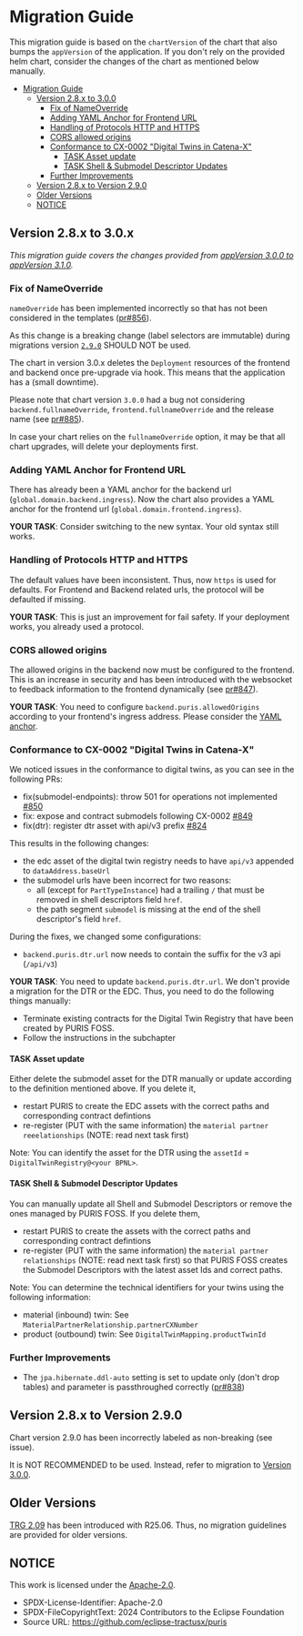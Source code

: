 # Migration Guide

This migration guide is based on the `chartVersion` of the chart that also bumps the `appVersion` of the application. If you don't rely on the provided helm chart, consider the changes of the chart as mentioned below manually.

<!-- TOC -->
* [Migration Guide](#migration-guide)
  * [Version 2.8.x to 3.0.0](#version-28x-to-300)
    * [Fix of NameOverride](#fix-of-nameoverride)
    * [Adding YAML Anchor for Frontend URL](#adding-yaml-anchor-for-frontend-url)
    * [Handling of Protocols HTTP and HTTPS](#handling-of-protocols-http-and-https)
    * [CORS allowed origins](#cors-allowed-origins)
    * [Conformance to CX-0002 "Digital Twins in Catena-X"](#conformance-to-cx-0002-digital-twins-in-catena-x)
      * [TASK Asset update](#task-asset-update)
      * [TASK Shell & Submodel Descriptor Updates](#task-shell--submodel-descriptor-updates)
    * [Further Improvements](#further-improvements)
  * [Version 2.8.x to Version 2.9.0](#version-28x-to-version-290)
  * [Older Versions](#older-versions)
  * [NOTICE](#notice)
<!-- TOC -->

## Version 2.8.x to 3.0.x

*This migration guide covers the changes provided from [appVersion 3.0.0 to appVersion 3.1.0](https://github.com/eclipse-tractusx/puris/compare/3.0.0...3.1.0).*

### Fix of NameOverride

`nameOverride` has been implemented incorrectly so that has not been considered in the templates ([pr#856](https://github.com/eclipse-tractusx/puris/pull/856)).

As this change is a breaking change (label selectors are immutable) during migrations version [`2.9.0`](#version-28x-to-version-290) SHOULD NOT be used.

The chart in version 3.0.x deletes the `Deployment` resources of the frontend and backend once pre-upgrade via hook.
This means that the application has a (small downtime).

Please note that chart version `3.0.0` had a bug not considering `backend.fullnameOverride`, `frontend.fullnameOverride` and the release name (see [pr#885](https://github.com/eclipse-tractusx/puris/pull/884)).

In case your chart relies on the `fullnameOverride` option, it may be that all chart upgrades, will delete your deployments first.

### Adding YAML Anchor for Frontend URL

There has already been a YAML anchor for the backend url (`global.domain.backend.ingress`).
Now the chart also provides a YAML anchor for the frontend url (`global.domain.frontend.ingress`).

**YOUR TASK**: Consider switching to the new syntax. Your old syntax still works.

### Handling of Protocols HTTP and HTTPS

The default values have been inconsistent. Thus, now `https` is used for defaults.
For Frontend and Backend related urls, the protocol will be defaulted if missing.

**YOUR TASK**: This is just an improvement for fail safety. If your deployment works, you already used a protocol.

### CORS allowed origins

The allowed origins in the backend now must be configured to the frontend. This is an increase in security and has been introduced with the websocket to feedback information to the frontend dynamically (see [pr#847](https://github.com/eclipse-tractusx/puris/pull/847)).

**YOUR TASK**: You need to configure `backend.puris.allowedOrigins` according to your frontend's ingress address. Please consider the [YAML anchor](#adding-yaml-anchor-for-frontend-url).

### Conformance to CX-0002 "Digital Twins in Catena-X"

We noticed issues in the conformance to digital twins, as you can see in the following PRs:

- fix(submodel-endpoints): throw 501 for operations not implemented [#850](https://github.com/eclipse-tractusx/puris/pull/850)
- fix: expose and contract submodels following CX-0002 [#849](https://github.com/eclipse-tractusx/puris/pull/849)
- fix(dtr): register dtr asset with api/v3 prefix [#824](https://github.com/eclipse-tractusx/puris/pull/824)

This results in the following changes:

- the edc asset of the digital twin registry needs to have `api/v3` appended to `dataAddress.baseUrl`
- the submodel urls have been incorrect for two reasons:
  - all (except for `PartTypeInstance`) had a trailing `/` that must be removed in shell descriptors field `href`.
  - the path segment `submodel` is missing at the end of the shell descriptor's field `href`.

During the fixes, we changed some configurations:

- `backend.puris.dtr.url` now needs to contain the suffix for the v3 api (`/api/v3`)

**YOUR TASK**: You need to update `backend.puris.dtr.url`. We don't provide a migration for the DTR or the EDC. 
Thus, you need to do the following things manually: 

- Terminate existing contracts for the Digital Twin Registry that have been created by PURIS FOSS.
- Follow the instructions in the subchapter

#### TASK Asset update

Either delete the submodel asset for the DTR manually or update according to the definition mentioned above.
If you delete it,

- restart PURIS to create the EDC assets with the correct paths and corresponding contract defintions
- re-register (PUT with the same information) the `material partner reeelationships` (NOTE: read next task first) 

Note: You can identify the asset for the DTR using the `assetId` = `DigitalTwinRegistry@<your BPNL>`.

#### TASK Shell & Submodel Descriptor Updates

You can manually update all Shell and Submodel Descriptors or remove the ones managed by PURIS FOSS.
If you delete them,

- restart PURIS to create the assets with the correct paths and corresponding contract defintions
- re-register (PUT with the same information) the `material partner relationships` (NOTE: read next task first) so that PURIS FOSS creates the Submodel Descriptors with the latest asset Ids and correct paths.

Note: You can determine the technical identifiers for your twins using the following information:

- material (inbound) twin:  See `MaterialPartnerRelationship.partnerCXNumber`
- product (outbound) twin: See `DigitalTwinMapping.productTwinId`

### Further Improvements

- The `jpa.hibernate.ddl-auto` setting is set to update only (don't drop tables) and parameter is passthroughed correctly ([pr#838](https://github.com/eclipse-tractusx/puris/pull/838))

## Version 2.8.x to Version 2.9.0

Chart version 2.9.0 has been incorrectly labeled as non-breaking (see issue). 

It is NOT RECOMMENDED to be used. Instead, refer to migration to [Version 3.0.0](#version-28x-to-version-300).

## Older Versions

[TRG 2.09](https://eclipse-tractusx.github.io/docs/release/trg-1/trg-1-09) has been introduced with R25.06. Thus, no migration guidelines are provided for older versions.

## NOTICE

This work is licensed under the [Apache-2.0](https://www.apache.org/licenses/LICENSE-2.0).

- SPDX-License-Identifier: Apache-2.0
- SPDX-FileCopyrightText: 2024 Contributors to the Eclipse Foundation
- Source URL: https://github.com/eclipse-tractusx/puris
